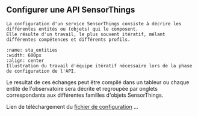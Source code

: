 ## Configurer une API SensorThings

```{admonition} Un travail d'équipe
La configuration d'un service SensorThings consiste à décrire les différentes entités ou (objets) qui le composent.
Elle résulte d'un travail, le plus souvent itératif, mélant différentes compétences et différents profils.
```

```{figure} img/configure-loop.png
:name: sta_entities
:width: 600px
:align: center
Illustration du travail d'équipe itératif nécessaire lors de la phase de configuration de l'API.
```
Le resultat de ces échanges peut être compilé dans un tableur ou chaque entité de l'observatoire sera décrite et regroupée par onglets correspondants aux différentes familles d'objets SensorThings.

Lien de téléchargement du [fichier de configuration](../../files/configuration_ST_agrhys_template.xlsm)
...
